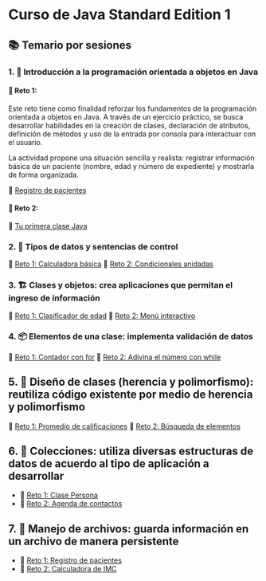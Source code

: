 # Curso de Java Standard Edition 1

## 📚 Temario por sesiones
### 1. 🏁 Introducción a la programación orientada a objetos en Java

  #### 📝 Reto 1:
  Este reto tiene como finalidad reforzar los fundamentos de la programación orientada a objetos en Java. A través de un ejercicio práctico, se busca desarrollar habilidades en la creación de clases, declaración de atributos, definición de métodos y uso de la entrada por consola para interactuar con el usuario.

La actividad propone una situación sencilla y realista: registrar información básica de un paciente (nombre, edad y número de expediente) y mostrarla de forma organizada. 

 🔹 [Registro de pacientes](<Sesion 1/Reto 01>)

 #### 📝 Reto 2:

 🔸 [Tu primera clase Java](Sesion01-Introduccion/Reto2.md)

### 2. 🔀 Tipos de datos y sentencias de control
 🔹 [Reto 1: Calculadora básica](Sesion02-Variables-Tipos/Reto1.md)
 🔸 [Reto 2: Condicionales anidadas](Sesion02-Variables-Tipos/Reto2.md)

### 3. 🏗️ Clases y objetos: crea aplicaciones que permitan el ingreso de información
 🔹 [Reto 1: Clasificador de edad](Sesion03-ControlFlujo/Reto1.md)
🔸 [Reto 2: Menú interactivo](Sesion03-ControlFlujo/Reto2.md)

### 4. 📦 Elementos de una clase: implementa validación de datos
🔹 [Reto 1: Contador con for](Sesion04-Ciclos/Reto1.md)
 🔸 [Reto 2: Adivina el número con while](Sesion04-Ciclos/Reto2.md)

## 5. 🧬 Diseño de clases (herencia y polimorfismo): reutiliza código existente por medio de herencia y polimorfismo
 🔹 [Reto 1: Promedio de calificaciones](Sesion05-Arreglos/Reto1.md)
 🔸 [Reto 2: Búsqueda de elementos](Sesion05-Arreglos/Reto2.md)

## 6. 📂 Colecciones: utiliza diversas estructuras de datos de acuerdo al tipo de aplicación a desarrollar
- 🔹 [Reto 1: Clase Persona](Sesion06-Poo-Basica/Reto1.md)
- 🔸 [Reto 2: Agenda de contactos](Sesion06-Poo-Basica/Reto2.md)

## 7. 📁 Manejo de archivos: guarda información en un archivo de manera persistente
- 🔹 [Reto 1: Registro de pacientes](Sesion07-Scanner-y-Entrada/Reto1.md)
- 🔸 [Reto 2: Calculadora de IMC](Sesion07-Scanner-y-Entrada/Reto2.md)
